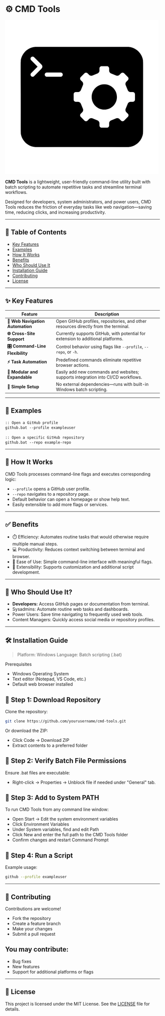 # ⚙️ CMD Tools

![Logo](assets/logo.png)

**CMD Tools** is a lightweight, user-friendly command-line utility built with batch scripting to automate repetitive tasks and streamline terminal workflows.

Designed for developers, system administrators, and power users, CMD Tools reduces the friction of everyday tasks like web navigation—saving time, reducing clicks, and increasing productivity.

---

## 📑 Table of Contents

- [Key Features](#-key-features)
- [Examples](#-examples)
- [How It Works](#-how-it-works)
- [Benefits](#-benefits)
- [Who Should Use It](#-who-should-use-it)
- [Installation Guide](#-installation-guide)
- [Contributing](#-contributing)
- [License](#-license)

---

## ✨ Key Features

| Feature                         | Description                                                                                      |
|----------------------------------|--------------------------------------------------------------------------------------------------|
| **🔗 Web Navigation Automation** | Open GitHub profiles, repositories, and other resources directly from the terminal.              |
| **🌐 Cross-Site Support**        | Currently supports GitHub, with potential for extension to additional platforms.                 |
| **🎛️ Command-Line Flexibility** | Control behavior using flags like `--profile`, `--repo`, or `-h`.                               |
| **⚡ Task Automation**           | Predefined commands eliminate repetitive browser actions.                                       |
| **🧩 Modular and Expandable**    | Easily add new commands and websites; supports integration into CI/CD workflows.                |
| **🚀 Simple Setup**              | No external dependencies—runs with built-in Windows batch scripting.                            |

---

## 📌 Examples

```batch
:: Open a GitHub profile
github.bat --profile exampleuser

:: Open a specific GitHub repository
github.bat --repo example-repo
```

---

## 🧠 How It Works

CMD Tools processes command-line flags and executes corresponding logic:
- `--profile` opens a GitHub user profile.
- `--repo` navigates to a repository page.
- Default behavior can open a homepage or show help text.
- Easily extensible to add more flags or services.

---

## ✅ Benefits
- ⏱️ Efficiency: Automates routine tasks that would otherwise require multiple manual steps.
- 💻 Productivity: Reduces context switching between terminal and browser.
- 🧰 Ease of Use: Simple command-line interface with meaningful flags.
- 🔧 Extensibility: Supports customization and additional script development.

---

## 👥 Who Should Use It?
- **Developers:** Access GitHub pages or documentation from terminal.
- Sysadmins: Automate routine web tasks and dashboards.
- Power Users: Save time navigating to frequently used web tools.
- Content Managers: Quickly access social media or repository profiles.

---

## 🛠 Installation Guide
> Platform: Windows
> Language: Batch scripting (.bat)

Prerequisites
- Windows Operating System
- Text editor (Notepad, VS Code, etc.)
- Default web browser installed

## 🔽 Step 1: Download Repository
Clone the repository:
```bash
git clone https://github.com/yourusername/cmd-tools.git
```
Or download the ZIP:
- Click Code → Download ZIP
- Extract contents to a preferred folder

## 🔐 Step 2: Verify Batch File Permissions
Ensure .bat files are executable:
- Right-click → Properties → Unblock file if needed under "General" tab.

## 📂 Step 3: Add to System PATH
To run CMD Tools from any command line window:
- Open Start → Edit the system environment variables
- Click Environment Variables
- Under System variables, find and edit Path
- Click New and enter the full path to the CMD Tools folder
- Confirm changes and restart Command Prompt

## 🚀 Step 4: Run a Script
Example usage:
```bash
github --profile exampleuser
```

---

## 🤝 Contributing

Contributions are welcome!
- Fork the repository
- Create a feature branch
- Make your changes
- Submit a pull request

## You may contribute:
- Bug fixes
- New features
- Support for additional platforms or flags

---

## 📄 License

This project is licensed under the MIT License.
See the [LICENSE](LICENSE) file for details.